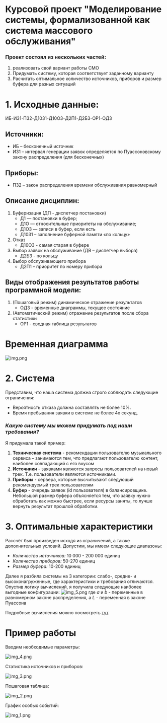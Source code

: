 # Курсовой проект "Моделирование системы, формализованной как система массового обслуживания"

### Проект состоял из нескольких частей:

1. реализовать свой вариант работы СМО
2. Придумать систему, которая соответствует заданному варианту
3. Расчитать оптимальное количество источников, приборов и размер буфера для разных ситуаций

# 1. Исходные данные:

ИБ-ИЗ1-ПЗ2-Д10З1-Д10О3-Д2П1-Д2Б3-ОР1-ОД3

## Источники:

* ИБ – бесконечный источник
* ИЗ1 – интервал генерации заявок определяется по Пуассоновскому закону распределения (для бесконечных)

## Приборы:

* ПЗ2 – закон распределения времени обслуживания равномерный

## Описание дисциплин:

1. Буферизация (ДП - диспетчер постановки)
    * Д1 — постановки в буфер;
    * Д1О — относительные приоритеты на обслуживание;
    * Д1ОЗ — записи в буфер, если есть
    * Д10З1 – заполнение буферной памяти «по кольцу»
2. Отказ
    * Д10О3 - самая старая в буфере
3. Выбор заявок на обслуживание (ДВ – диспетчер выбора)
    * Д2Б3 - по кольцу
4. Выбор обслуживающего прибора
    * Д2П1 – приоритет по номеру прибора

## Виды отображения результатов работы программной модели:

1. (Пошаговый режим) динамическое отражение результатов
    * ОД3 - временные диаграммы, текущее состояние
2. (Автоматический режим) отражение результатов после сбора статистики
    * ОР1 - сводная таблица результатов

# Временная диаграмма

![img.png](images/img.png)

# 2. Система

Представим, что наша система должна строго соблюдать следующие ограничения:

* Вероятность отказа должна составлять не более 10%.
* Время пребывания заявки в системе не более 4х секунд.

### *Какую систему мы можем придумать под наши требования?*

Я придумала такой пример:

1. **Техническая система** - рекомендации пользователю музыкального сервиса – занимаются тем, что предлагают
   пользователю контент, наиболее совпадающий с его вкусом
2. **Источники** - заявками являются запросы пользователей на новый трек. Т.е. пользователи являются источниками.
3. **Приборы** - сервера, которые высчитывают следующий рекомендуемый трек пользователям
4. **Буфер** - очередь заявок (id пользователя) в балансировщике. Небольшой размер буфера объясняется тем, что заявку
   нужно обработать как можно быстрее, если ресурсы заняты, то лучше вернуть результат прошлой обработки.

# 3. Оптимальные характеристики

Рассчёт был произведен исходя из ограничений, а также дополнительных условий.
Допустим, мы имеем следующие диапазоны:

* *Количество источников:* 10 000 - 200 000 единиц
* *Количество приборов:* 50-270 единиц
* *Размер буфера:* 10-200 единиц

Далее я разбила системы на 3 категории: слабо-, средне- и высоконагруженные, где характеристики и требования отличаются.
Опустив логику вычислений, я получила следующие наиболее выгодные конфигурации:
![img_5.png](images/img_5.png)
где *а* и *b* - переменные в равномерном законе распределения, а *L* - переменная в законе Пуассона

Подробные вычисления можно посмотреть [тут](calculation).

# Пример работы

Вводим необходимые параметры:

![img_4.png](images/img_4.png)

Статистика источников и приборов:

![img_3.png](images/img_3.png)

Пошаговая таблица:

![img_2.png](images/img_2.png)

График особых событий:

![img_1.png](images/img_1.png)



